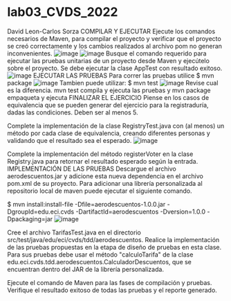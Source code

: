 # lab03_CVDS_2022
David Leon-Carlos Sorza
COMPILAR Y EJECUTAR
Ejecute los comandos necesarios de Maven, para compilar el proyecto y verificar que el proyecto se creó correctamente y los cambios realizados al archivo pom no generan inconvenientes.
![image](https://user-images.githubusercontent.com/98216838/153490123-d3f42013-0cf9-49a1-a56f-88a648c125a3.png)
![image](https://user-images.githubusercontent.com/98216838/153490395-f003459d-3759-4a21-8e01-3bc5bf7ef510.png)
Busque el comando requerido para ejecutar las pruebas unitarias de un proyecto desde Maven y ejecútelo sobre el proyecto. Se debe ejecutar la clase AppTest con resultado exitoso.
![image](https://user-images.githubusercontent.com/98216838/153490490-41a96084-6e89-4f71-9f7b-bff1cc18c353.png)
EJECUTAR LAS PRUEBAS
Para correr las pruebas utilice
$ mvn package
![image](https://user-images.githubusercontent.com/98216838/153491844-0ba248ff-ef44-40bd-a647-b6d04e91f63b.png)
Tambien puede utilizar:
$ mvn test
![image](https://user-images.githubusercontent.com/98216838/153491929-58a3223d-8382-4002-9222-3acd3c8d5032.png)
Revise cual es la diferencia.
mvn test compila y ejecuta las pruebas y mvn package empaqueta y ejecuta
FINALIZAR EL EJERCICIO
Piense en los casos de equivalencia que se pueden generar del ejercicio para la registraduría, dadas las condiciones. Deben ser al menos 5.

Complete la implementación de la clase RegistryTest.java con (al menos) un método por cada clase de equivalencia, creando diferentes personas y validando que el resultado sea el esperado.
![image](https://user-images.githubusercontent.com/98216838/153493388-d58cc3de-021e-48cd-985a-7868a80413e2.png)

Complete la implementación del método registerVoter en la clase Registry.java para retornar el resultado esperado según la entrada.
IMPLEMENTACIÓN DE LAS PRUEBAS 
Descargue el archivo aerodescuentos.jar y adicione esta nueva dependencia en el archivo pom.xml de su proyecto.
Para adicionar una librería personalizada al repositorio local de maven puede ejecutar el siguiente comando.

$ mvn install:install-file -Dfile=aerodescuentos-1.0.0.jar -DgroupId=edu.eci.cvds -DartifactId=aerodescuentos -Dversion=1.0.0 -Dpackaging=jar
![image](https://user-images.githubusercontent.com/98216838/153493889-d9c5425e-5c2e-4b06-86f4-26d33a0e22d4.png)

Cree el archivo TarifasTest.java en el directorio src/test/java/edu/eci/cvds/tdd/aerodescuentos.
Realice la implementación de las pruebas propuestas en la etapa de diseño de pruebas en esta clase. Para sus pruebas debe usar el método "calculoTarifa" de la clase edu.eci.cvds.tdd.aerodescuentos.CalculadorDescuentos, que se encuentran dentro del JAR de la librería personalizada.

Ejecute el comando de Maven para las fases de compilación y pruebas. Verifique el resultado exitoso de todas las pruebas y el reporte generado.
